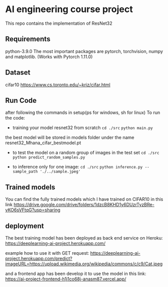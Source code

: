 # AI engineering course project

This repo contains the implementation of ResNet32 

## Requirements
python-3.9.0
The most important packages are pytorch, torchvision, numpy and matplotlib.
(Works with Pytorch 1.11.0)

## Dataset
cifar10
https://www.cs.toronto.edu/~kriz/cifar.html

## Run Code
after following the commands in setup(ps for windows, sh for linux)
To run the code:

- training your model resnet32 from scratch
`cd ./src`
`python main.py`

the best model will be stored in models folder under the name resnet32_Mhana_cifar_bestmodel.pt

- to test the model on a random group of images in the test set
`cd ./src`
`python predict_random_samples.py`

- to inference only for one image:
`cd ./src`
`python inference.py --sample_path './../sample.jpeg'`
 
 ## Trained models
You can find the fully trained models which I have trained on CIFAR10 in this link
https://drive.google.com/drive/folders/1dzcB8KHD1y6DUzrTyzBRe-vKO6sVFtqG?usp=sharing


 ## deployment
The best training model has been deployed as back end service on Heroku:
https://deeplearning-ai-project.herokuapp.com/

example how to use it with GET request:
https://deeplearning-ai-project.herokuapp.com/predict?imageURL=https://upload.wikimedia.org/wikipedia/commons/c/c9/Cat.jpeg

and a frontend app has been develop it to use the model in this link:
https://ai-project-frontend-h1j1co68j-anasm87.vercel.app/
